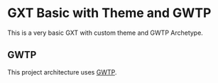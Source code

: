 # GXT Basic with Theme and GWTP
This is a very basic GXT with custom theme and GWTP Archetype. 

## GWTP
This project architecture uses [GWTP](http://dev.arcbees.com/gwtp/).  
